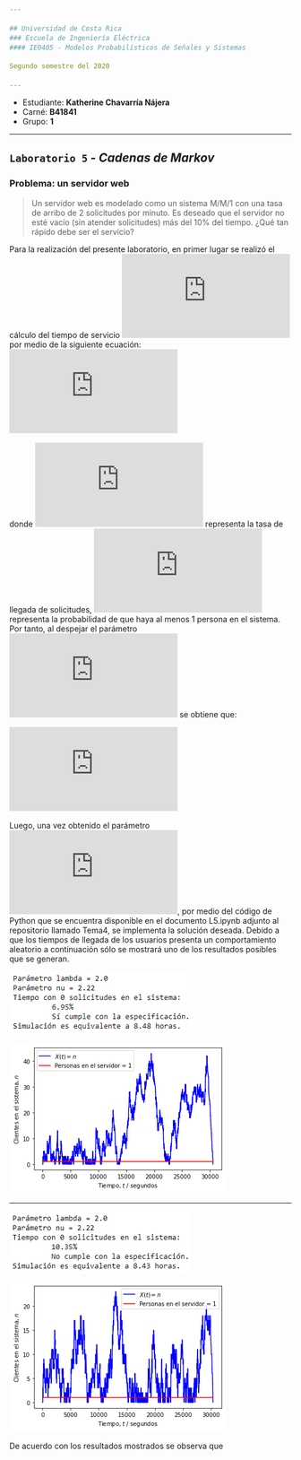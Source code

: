 ```yaml
---

## Universidad de Costa Rica
### Escuela de Ingeniería Eléctrica
#### IE0405 - Modelos Probabilísticos de Señales y Sistemas

Segundo semestre del 2020

---
```


* Estudiante: **Katherine Chavarría Nájera**
* Carné: **B41841**
* Grupo: **1**
---

## `Laboratorio 5` - *Cadenas de Markov*
### Problema: un servidor web

> Un servidor web es modelado como un sistema M/M/1 con una tasa de arribo de 2 solicitudes por minuto. Es deseado que el servidor no esté vacío (sin atender solicitudes) más del 10% del tiempo. ¿Qué tan rápido debe ser el servicio?

Para la realización del presente laboratorio, en primer lugar se realizó el cálculo del tiempo de servicio ![](https://latex.codecogs.com/gif.latex?%5Cupsilon) por medio de la siguiente ecuación: 
![](https://latex.codecogs.com/gif.latex?%5Crho%5E1%20%3D%5Cleft%28%20%5Cfrac%7B%5Clambda%7D%7B%5Cnu%7D%20%5Cright%29%5E1%20%5Cgeq%200.9%20%5C%5C)

donde ![](https://latex.codecogs.com/gif.latex?%5Clambda) representa la tasa de llegada de solicitudes, ![](https://latex.codecogs.com/gif.latex?%5Crho%5E%7B1%7D) representa la probabilidad de que haya al menos 1 persona en el sistema. Por tanto, al despejar el parámetro ![](https://latex.codecogs.com/gif.latex?%5Cupsilon) se obtiene que:

![](https://latex.codecogs.com/gif.latex?%5Cnu%5E%7B1%7D%20%5Cleq%20%5Cfrac%7B%5Clambda%5E%7B1%7D%7D%7B0.9%7D%3D2.22%20%5CRightarrow%20%5Cnu%20%5Cleq%202.22)

Luego, una vez obtenido el parámetro ![](https://latex.codecogs.com/gif.latex?%5Cupsilon), por medio del código de Python que se encuentra disponible en el documento L5.ipynb adjunto al repositorio llamado Tema4, se implementa la solución deseada. Debido a que los tiempos de llegada de los usuarios presenta un comportamiento aleatorio a continuación sólo se mostrará uno de los resultados posibles que se generan. 

![](Figuras/Figura%201.png) 

![](Figuras/Figura%201.1.png)

---

![](Figuras/Figura%202.png)

![](Figuras/Figura%202.1.png)

De acuerdo con los resultados mostrados se observa que
